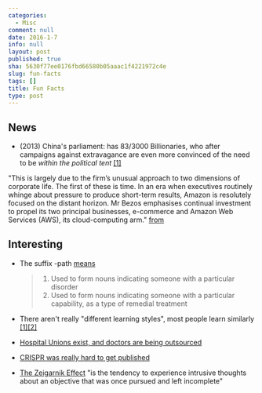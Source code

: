 ```yaml
---
categories:
  - Misc
comment: null
date: 2016-1-7
info: null
layout: post
published: true
sha: 5630f77ee0176fbd66580b05aaac1f4221972c4e
slug: fun-facts
tags: []
title: Fun Facts
type: post
---
```


## News

- (2013) China's parliament: has 83/3000 Billionaries, who after campaigns against extravagance are even more convinced of the need to be *within the political tent* [[1]](http://webcache.googleusercontent.com/search?q=cache:foI8v8alIe4J:www.ft.com/cms/s/0/4568598e-8731-11e2-9dd7-00144feabdc0.html+&cd=1&hl=en&ct=clnk&gl=us#axzz3wdzGb3Ws)

"This is largely due to the firm’s unusual approach to two dimensions of corporate life. The first of these is time. In an era when executives routinely whinge about pressure to produce short-term results, Amazon is resolutely focused on the distant horizon. Mr Bezos emphasises continual investment to propel its two principal businesses, e-commerce and Amazon Web Services (AWS), its cloud-computing arm." [from](http://www.economist.com/news/leaders/21719487-amazon-has-potential-meet-expectations-investors-success-will-bring-big)

## Interesting

- The suffix -path [means](https://en.wiktionary.org/wiki/-path#English) 
    > 1. Used to form nouns indicating someone with a particular disorder
    > 2. Used to form nouns indicating someone with a particular capability, as a type of remedial treatment

- There aren't really "different learning styles", most people learn similarly [[1]](http://qz.com/585143/the-concept-of-different-learning-styles-is-one-of-the-greatest-neuroscience-myths/)[[2]](https://www.psychologicalscience.org/journals/pspi/PSPI_9_3.pdf)

- [Hospital Unions exist, and doctors are being outsourced](http://www.nytimes.com/2016/01/10/business/doctors-unionize-to-resist-the-medical-machine.html?src=se)
- [CRISPR was really hard to get published](http://www.cell.com/cell/fulltext/S0092-8674(15)01705-5)


- [The Zeigarnik Effect](http://www.psychwiki.com/wiki/Zeigarnik_Effect) "is the tendency to experience intrusive thoughts about an objective that was once pursued and left incomplete"
